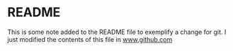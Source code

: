 # README #
This is some note added to the README file to exemplify a change for git.
I just modified the contents of this file in www.github.com
